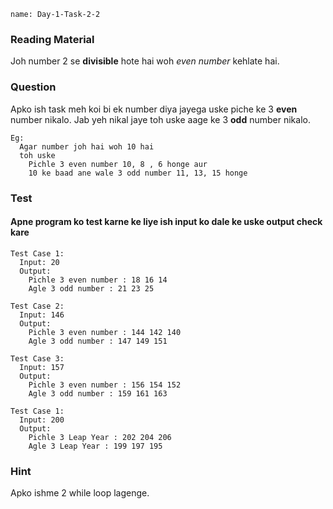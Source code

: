 ```ngMeta
name: Day-1-Task-2-2
```

### Reading Material
Joh number 2 se **divisible** hote hai woh *even number* kehlate hai.

### Question
Apko ish task meh koi bi ek number diya jayega uske piche ke 3 **even** number nikalo.
Jab yeh nikal jaye toh uske aage ke 3 **odd** number nikalo.

```
Eg:
  Agar number joh hai woh 10 hai
  toh uske
    Pichle 3 even number 10, 8 , 6 honge aur
    10 ke baad ane wale 3 odd number 11, 13, 15 honge
```

### Test
#### Apne program ko test karne ke liye ish input ko dale ke uske output check kare


```
Test Case 1:
  Input: 20
  Output:
    Pichle 3 even number : 18 16 14
    Agle 3 odd number : 21 23 25
```

```
Test Case 2:
  Input: 146
  Output:
    Pichle 3 even number : 144 142 140
    Agle 3 odd number : 147 149 151
```

```
Test Case 3:
  Input: 157
  Output:
    Pichle 3 even number : 156 154 152
    Agle 3 odd number : 159 161 163
```

```
Test Case 1:
  Input: 200
  Output:
    Pichle 3 Leap Year : 202 204 206
    Agle 3 Leap Year : 199 197 195
```

### Hint  
Apko ishme 2 while loop lagenge.
